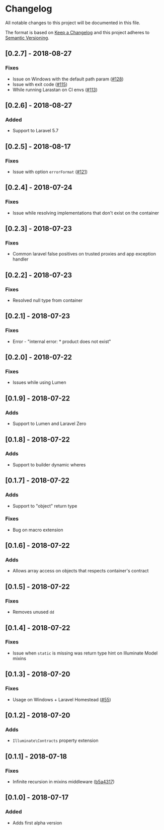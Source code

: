 # Changelog
All notable changes to this project will be documented in this file.

The format is based on [Keep a Changelog](http://keepachangelog.com/)
and this project adheres to [Semantic Versioning](http://semver.org/).

## [0.2.7] - 2018-08-27
### Fixes
- Issue on Windows with the default path param ([#128](https://github.com/nunomaduro/larastan/pull/128))
- Issue with exit code ([#115](https://github.com/nunomaduro/larastan/pull/115))
- While running Larastan on CI envs ([#113](https://github.com/nunomaduro/larastan/pull/113))

## [0.2.6] - 2018-08-27
### Added
- Support to Laravel 5.7

## [0.2.5] - 2018-08-17
### Fixes
- Issue with option `errorFormat` ([#121](https://github.com/nunomaduro/larastan/pull/121))

## [0.2.4] - 2018-07-24
### Fixes
- Issue while resolving implementations that don't exist on the container

## [0.2.3] - 2018-07-23
### Fixes
- Common laravel false positives on trusted proxies and app exception handler

## [0.2.2] - 2018-07-23
### Fixes
- Resolved null type from container

## [0.2.1] - 2018-07-23
### Fixes
- Error - "internal error: * product does not exist"

## [0.2.0] - 2018-07-22
### Fixes
- Issues while using Lumen

## [0.1.9] - 2018-07-22
### Adds
- Support to Lumen and Laravel Zero

## [0.1.8] - 2018-07-22
### Adds
- Support to builder dynamic wheres

## [0.1.7] - 2018-07-22
### Adds
- Support to "object" return type

### Fixes
- Bug on macro extension

## [0.1.6] - 2018-07-22
### Adds
- Allows array access on objects that respects container's contract

## [0.1.5] - 2018-07-22
### Fixes
- Removes unused `dd`

## [0.1.4] - 2018-07-22
### Fixes
- Issue when `static` is missing was return type hint on Illuminate Model mixins

## [0.1.3] - 2018-07-20
### Fixes
- Usage on Windows + Laravel Homestead ([#55](https://github.com/nunomaduro/larastan/pull/55))

## [0.1.2] - 2018-07-20
### Adds
- `Illuminate\Contracts` property extension

## [0.1.1] - 2018-07-18
### Fixes
- Infinite recursion in mixins middleware ([b5a4317](https://github.com/nunomaduro/larastan/commit/b5a4317ef7c19b9008e4efff7ef50d2649b00151))

## [0.1.0] - 2018-07-17
### Added
- Adds first alpha version
